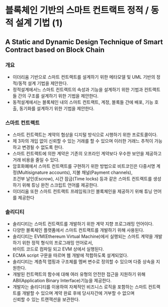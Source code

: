 # 블록체인 기반의 스마트 컨트랙트 정적 / 동적 설계 기법 (1)
## A Static and Dynamic Design Technique of Smart Contract based on Block Chain

### 개요
- 이더리움 기반으로 스마트 컨트랙트를 설계하기 위한 메타모델 및 UML 기반의 정적/동적 설계 기법을 제안한다.   
- 정적설계에서느 스마트 컨트랙트의 속성과 기능을 설계하기 위한 기법과 컨트랙트들 간의 구조를 설계하기 위한 기법을 제안한다.   
- 동적설계에서는 블록체인 내의 스마트 컨트랙트, 계정, 블록들 간에 배포, 기능 호출, 동기화를 설계하기 위한 기법을 제안한다.

### 스마트 컨트랙트
- 스마트 컨트랙트는 계약의 협상을 디지털 방식으로 시행하기 위한 프로토콜이다.
- 제 3자의 개입 없이 신뢰할 수 있는 거래를 할 수 있으며 이러한 거래느 추적이 가능하고 변경될 수 없도록 한다.
- 스마트 컨트랙트에 의한 계약은 기존의 오프라인 계약보다 우수한 보안을 제공하고 거래 비용을 줄일 수 있다.
- 암호화폐에서 스마트 컨트랙트를 구현하기 위한 방법으로 비트코인은 다중서명 계정(Multisignature accounts), 지불 채널(Payment channels),   
조건부 날인(Escrow), 시간 잠금(Time locks) 등과 같은 스마트 컨트랙트를 생성하기 위해 튜닝 완전 스크립트 언어를 제공한다.
- 이더리움 또한 스마트 컨트랙트 프레임워크인 블록체인을 제공하기 위해 튜닝 언어를 제공한다


### 솔리디티
- 솔리디티는 스마트 컨트랙트를 개발하기 위한 계약 지향 프로그래밍 언어이다.
- 다양한 블록체인 플랫폼에서 스마트 컨트랙트를 개발하기 위해 사용된다.
- 솔리디티는 EVM(Ethereum Virtual Machine)에서 실행되는 스마트 계약을 개발하기 위한 정적 형식의 프로그래밍 언어로서,   
바이트 코드로 컴파일 되고 EVM 상에서 실행된다.
- ECMA script 구문을 따르며 웹 개발에 적합하도록 설계되었다.
- 솔리디티는 계층적 맵핑과 구조체를 멤버 변수로 정의할 수 있으며 다중 상속을 지원한다.
- 개발된 컨트랙트의 함수에 대해 여러 유형의 안전한 접근을 지원하기 위해 ABI(Application Binary Interface)기능을 제공한다.
- 개발자는 솔리디티를 이용하여 자체적인 비즈니스 로직을 포함하는 스마트 컨트랙트를 개발할 수 있으며 계약 완료 후에 당사자간에 거부할 수 없으며   
신뢰할 수 있는 트랜잭션을 보관한다.

